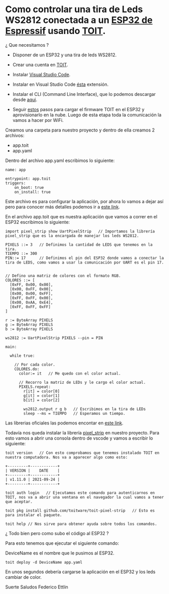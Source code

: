 # Como controlar una tira de Leds WS2812 conectada a un [ESP32 de Espressif](https://www.espressif.com) usando [TOIT](https://toit.io).

¿ Que necesitamos ?

- Disponer de un ESP32 y una tira de leds WS2812.

- Crear una cuenta en [TOIT](https://toit.io).

- Instalar [Visual Studio Code](https://code.visualstudio.com).

- Instalar en Visual Studio Code [ésta](https://marketplace.visualstudio.com/items?itemName=toit.toit) extensión.

* Instalar el CLI (Command Line Interface), que lo podemos descargar desde [aqui](https://docs.toit.io/getstarted/installation).

* Seguir [estos](https://docs.toit.io/getstarted/quick_start) pasos para cargar el firmware TOIT en el ESP32 y aprovisionarlo en la nube. Luego de esta etapa toda la comunicación la vamos a hacer por WiFi.

Creamos una carpeta para nuestro proyecto y dentro de ella creamos 2 archivos:

- app.toit
- app.yaml

Dentro del archivo app.yaml escribimos lo siguiente:

```
name: app

entrypoint: app.toit
triggers:
    on_boot: true
    on_install: true
```

Este archivo es para configurar la aplicación, por ahora lo vamos a dejar así pero para conocer más detalles podemos ir a [este link](https://docs.toit.io/platform/deploy/appspec/).

En el archivo app.toit que es nuestra aplicación que vamos a correr en el ESP32 escribimos lo siguiente:

```
import pixel_strip show UartPixelStrip   // Importamos la librería pixel_strip que es la encargada de manejar los leds WS2812.

PIXELS ::= 3   // Definimos la cantidad de LEDS que tenemos en la tira.
TIEMPO ::= 300
PIN::= 17      // Definimos el pin del ESP32 donde vamos a conectar la tira de LEDS, como vamos a usar la comunicación por UART es el pin 17.


// Defino una matriz de colores con el formato RGB.
COLORES ::= [
  [0xFF, 0x00, 0x00],
  [0x00, 0xFF, 0x00],
  [0x00, 0x00, 0xFF],
  [0xFF, 0xFF, 0x00],
  [0x00, 0xAA, 0xE4],
  [0xFF, 0xFF, 0xFF]
]

r := ByteArray PIXELS
g := ByteArray PIXELS
b := ByteArray PIXELS

ws2812 := UartPixelStrip PIXELS --pin = PIN

main:

  while true:

    // Por cada color.
    COLORES.do:
      color:= it   // Me quedo con el color actual.

      // Recorro la matriz de LEDs y le cargo el color actual.
      PIXELS.repeat:
        r[it] = color[0]
        g[it] = color[1]
        b[it] = color[2]

        ws2812.output r g b   // Escribimos en la tira de LEDs
        sleep --ms = TIEMPO   // Esperamos un tiempo.
```

Las librerias oficiales las podemos encontar en [este link](https://pkg.toit.io/).

Todavía nos queda instalar la librería [pixel_strip](https://pkg.toit.io/package/github.com%2Ftoitware%2Ftoit-pixel-strip@v0.0.4) en nuestro proyecto. Para esto vamos a abrir una consola dentro de vscode y vamos a escribir lo siguiente:

```
toit version   // Con esto comprobamos que tenemos instalado TOIT en nuestra computadora. Nos va a aparecer algo como esto:

+---------+------------+
| VERSION |    DATE    |
+---------+------------+
| v1.11.0 | 2021-09-24 |
+---------+------------+

toit auth login   // Ejecutamos este comando para autenticarnos en TOIT, nos va a abrir una ventana en el navegador la cual vamos a tener que aceptar.

toit pkg install github.com/toitware/toit-pixel-strip   // Esto es para instalar el paquete.

toit help // Nos sirve para obtener ayuda sobre todos los comandos.
```

¿ Todo bien pero como subo el código al ESP32 ?

Para esto tenemos que ejecutar el siguiente comando:

DeviceName es el nombre que le pusimos al ESP32.

```
toit deploy -d DeviceName app.yaml
```

En unos segundos debería cargarse la aplicación en el ESP32 y los leds cambiar de color.

Suerte
Saludos
Federico Ettlin
